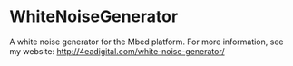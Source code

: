 # WhiteNoiseGenerator
A white noise generator for the Mbed platform. 
For more information, see my website: http://4eadigital.com/white-noise-generator/

